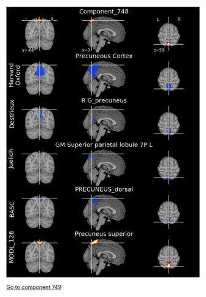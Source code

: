 


![748](preliminary/748.jpg "Component 748")

[Go to component 749](https://parietal-inria.github.io/MODL_atlas/1024/749 "Component 749")